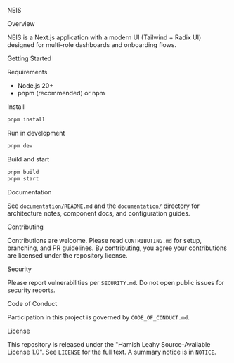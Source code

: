 NEIS

Overview

NEIS is a Next.js application with a modern UI (Tailwind + Radix UI) designed for multi-role dashboards and onboarding flows.

Getting Started

Requirements

- Node.js 20+
- pnpm (recommended) or npm

Install

```bash
pnpm install
```

Run in development

```bash
pnpm dev
```

Build and start

```bash
pnpm build
pnpm start
```

Documentation

See `documentation/README.md` and the `documentation/` directory for architecture notes, component docs, and configuration guides.

Contributing

Contributions are welcome. Please read `CONTRIBUTING.md` for setup, branching, and PR guidelines. By contributing, you agree your contributions are licensed under the repository license.

Security

Please report vulnerabilities per `SECURITY.md`. Do not open public issues for security reports.

Code of Conduct

Participation in this project is governed by `CODE_OF_CONDUCT.md`.

License

This repository is released under the "Hamish Leahy Source-Available License 1.0". See `LICENSE` for the full text. A summary notice is in `NOTICE`.
